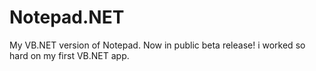 # Notepad.NET
My VB.NET version of Notepad. Now in public beta release!
i worked so hard on my first VB.NET app.
